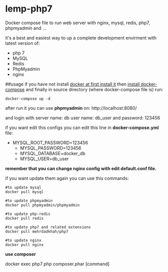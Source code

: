 # lemp-php7
Docker compose file to run web server with nginx, mysql, redis, php7, phpmyadmin and ...

it's a best and easiest way to up a complete development envirment with latest version of:

 - php 7
 - MySQL
 - Redis
 - PhpMyadmin
 - nginx

##usage
if you have not install [docker at first install it](https://docs.docker.com/engine/installation/)
then [install docker-compose](https://docs.docker.com/compose/install/)
and finally in source directory (where docker-compose file is) run:

    docker-compose up -d

after run it you can use **phpmyadmin** on:
http://localhost:8080/

and login with
server name: db
user name: db_user
and password: 123456

if you want edit this configs you can edit this line in **docker-compose.yml** file:
- MYSQL_ROOT_PASSWORD=123456
    - MYSQL_PASSWORD=123456
    - MYSQL_DATABASE=docker_db
    - MYSQL_USER=db_user

**remember that you can change nginx config with edit default.conf file.**

if you want update them again you can use this commands:

    #to update mysql
    docker pull mysql
    
    #to update phpmyadmin
    docker pull phpmyadmin/phpmyadmin
    
    #to update php-redis
    docker pull redis
    
    #to update php7 and related extensions
    docker pull mehrdadkhah/php7
    
    #to update nginx
    docker pull nginx

**use composer**

docker exec php7 php composer.phar [command]